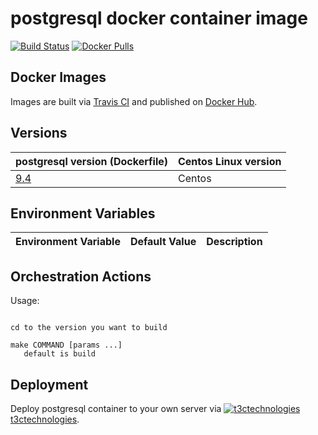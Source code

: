 # postgresql docker container image

[![Build Status](https://travis-ci.org/t3ctechnologies/postgresql.svg?branch=master)](https://travis-ci.org/t3ctechnologies/postgresql)
[![Docker Pulls](https://img.shields.io/docker/pulls/t3ctechnologies/postgresql.svg)](https://hub.docker.com/r/t3ctechnologies/postgresql)

## Docker Images

Images are built via [Travis CI](https://travis-ci.org/t3ctechnologies/postgresql) and published on [Docker Hub](https://hub.docker.com/r/t3ctechnologies/postgresql).

## Versions

| postgresql version (Dockerfile) | Centos Linux version |
| ---------------------------- | -------------------- |
| [9.4](https://github.com/t3ctechnologies/postgresql/tree/master/9.4/Dockerfile) | Centos |

## Environment Variables

| Environment Variable | Default Value | Description |
| -------------------- | ------------- | ----------- |


## Orchestration Actions

Usage:
```

cd to the version you want to build

make COMMAND [params ...]
   default is build

```

## Deployment

Deploy postgresql container to your own server via [![t3ctechnologies](https://www.google.com/s2/favicons?domain=t3ctechnologies.com) t3ctechnologies](http://t3c.io).
